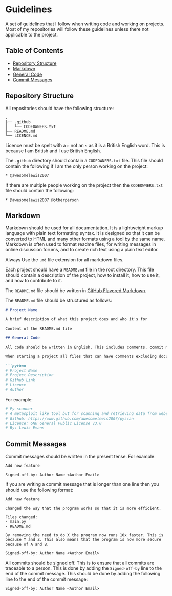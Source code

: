 # Guidelines

A set of guidelines that I follow when writing code and working on projects. Most of my repositories will follow these guidelines unless there not applicable to the project. 

## Table of Contents

- [Repository Structure](#repository-structure)
- [Markdown](#markdown)
- [General Code](#general-code)
- [Commit Messages](#commit-messages)

## Repository Structure

All repositories should have the following structure:

```
.
├── .github
│   └── CODEOWNERS.txt
├── README.md
└── LICENCE.md 
```

Licence must be spelt with a `c` not an `s` as it is a British English word. This is because I am British and I use British English.

The `.github` directory should contain a `CODEOWNERS.txt` file. This file should contain the following if I am the only person working on the project:

```
* @awesomelewis2007
```                                                                       


If there are multiple people working on the project then the `CODEOWNERS.txt` file should contain the following:

```
* @awesomelewis2007 @otherperson
```

## Markdown

Markdown should be used for all documentation. It is a lightweight markup language with plain text formatting syntax. It is designed so that it can be converted to HTML and many other formats using a tool by the same name. Markdown is often used to format readme files, for writing messages in online discussion forums, and to create rich text using a plain text editor.

Always Use the `.md` file extension for all markdown files.

Each project should have a `README.md` file in the root directory. This file should contain a description of the project, how to install it, how to use it, and how to contribute to it.

The `README.md` file should be written in [GitHub Flavored Markdown](https://guides.github.com/features/mastering-markdown/).

The `README.md` file should be structured as follows:

```markdown
# Project Name

A brief description of what this project does and who it's for

Content of the README.md file

## General Code

All code should be written in English. This includes comments, commit messages, and documentation. This is to ensure that all code is consistent and easy to understand. All code should be written in the same style. This includes indentation, spacing, and naming conventions.

When starting a project all files that can have comments excluding documentation should have a comment at the top of the file that contains the following information:

```python
# Project Name
# Project Description
# Github Link
# Licence
# Author
```

For example:

```python
# Py scanner
# A metasploit like tool but for scanning and retrieving data from websites.
# Github: https://www.github.com/awesomelewis2007/pyscan
# Licence: GNU General Public License v3.0
# By: Lewis Evans
```

## Commit Messages

Commit messages should be written in the present tense. For example:

```
Add new feature

Signed-off-by: Author Name <Author Email>
```

If you are writing a commit message that is longer than one line then you should use the following format:

```
Add new feature

Changed the way that the program works so that it is more efficient.

Files changed:
- main.py
- README.md

By removing the need to do X the program now runs 10x faster. This is because Y and Z. This also means that the program is now more secure because of A and B.

Signed-off-by: Author Name <Author Email>
```

All commits should be signed off. This is to ensure that all commits are traceable to a person. This is done by adding the `Signed-off-by` line to the end of the commit message. This should be done by adding the following line to the end of the commit message:

```
Signed-off-by: Author Name <Author Email>
```